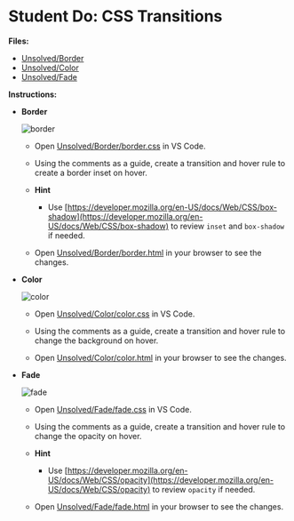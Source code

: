 # Student Do: CSS Transitions

**Files:**

- [Unsolved/Border](Unsolved/Border)
- [Unsolved/Color](Unsolved/Color)
- [Unsolved/Fade](Unsolved/Fade)

**Instructions:**

- **Border**

    ![border](../../Images/border.gif)

  - Open [Unsolved/Border/border.css](Unsolved/Border/border.css) in VS Code.

  - Using the comments as a guide, create a transition and hover rule to create a border inset on hover.

  - **Hint**

    - Use [https://developer.mozilla.org/en-US/docs/Web/CSS/box-shadow](https://developer.mozilla.org/en-US/docs/Web/CSS/box-shadow) to review `inset` and `box-shadow` if needed.

  - Open [Unsolved/Border/border.html](Unsolved/Border/border.html) in your browser to see the changes.

- **Color**

    ![color](../../Images/color.gif)

  - Open [Unsolved/Color/color.css](Unsolved/Color/color.css) in VS Code.

  - Using the comments as a guide, create a transition and hover rule to change the background on hover.

  - Open [Unsolved/Color/color.html](Unsolved/Color/color.html) in your browser to see the changes.

- **Fade**

    ![fade](../../Images/fade.gif)

  - Open [Unsolved/Fade/fade.css](Unsolved/Fade/fade.css) in VS Code.

  - Using the comments as a guide, create a transition and hover rule to change the opacity on hover.

  - **Hint**

    - Use [https://developer.mozilla.org/en-US/docs/Web/CSS/opacity](https://developer.mozilla.org/en-US/docs/Web/CSS/opacity) to review `opacity` if needed.

  - Open [Unsolved/Fade/fade.html](Unsolved/Fade/fade.html) in your browser to see the changes.
